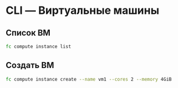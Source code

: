 # CLI — Виртуальные машины

## Список ВМ

```bash
fc compute instance list
```

## Создать ВМ

```bash
fc compute instance create --name vm1 --cores 2 --memory 4GiB
```
